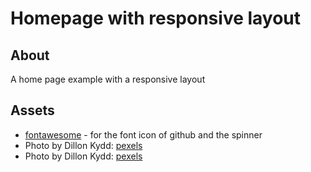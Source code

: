 # Homepage with responsive layout

## About

A home page example with a responsive layout

## Assets

- [fontawesome](https://fontawesome.com) - for the font icon of github and the spinner
- Photo by Dillon Kydd: [pexels](https://www.pexels.com/photo/a-woman-in-a-printed-crew-neck-t-shirt-5794559/)
- Photo by Dillon Kydd: [pexels](https://www.pexels.com/photo/fashion-woman-girl-model-7583296/)
